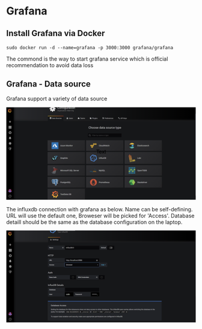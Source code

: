 # Grafana

## Install Grafana via Docker
  ```
  sudo docker run -d --name=grafana -p 3000:3000 grafana/grafana
  ```
  The commond is the way to start grafana service which is official recommendation to avoid data loss
## Grafana - Data source 
  Grafana support a variety of data source
  
  ![index](https://github.com/msep2019/MSEP_2019_2/raw/master/grafana/images/10.png)
  
  The influxdb connection with grafana as below. Name can be self-defining. URL will use the default one, Broweser will be picked for 'Access'. Database detaill should be the same as the database configuration on the laptop.
  
  ![index](https://github.com/msep2019/MSEP_2019_2/raw/master/grafana/images/9.png)

